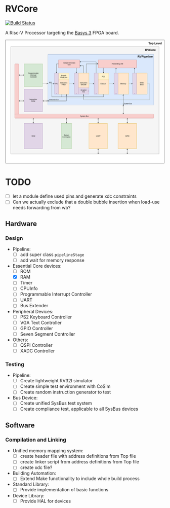 # RVCore


[![Build Status](https://travis-ci.com/tjarker/RVCore.svg)](https://travis-ci.com/tjarker/RVCore)


A Risc-V Processor targeting the [Basys 3](https://reference.digilentinc.com/reference/programmable-logic/basys-3/reference-manual) FPGA board.

![Architecture](docs/images/sysArch.drawio.png)

# TODO
- [ ] let a module define used pins and generate xdc constraints
- [ ] Can we actually exclude that a double bubble insertion when load-use needs forwarding from wb?

## Hardware
### Design
- Pipeline:
    - [ ] add super class `pipelineStage`
    - [ ] add wait for memory response
- Essential Core devices:
    - [ ] ROM
    - [x] RAM
    - [ ] Timer
    - [ ] CPUInfo
    - [ ] Programmable Interrupt Controller
    - [ ] UART
    - [ ] Bus Extender
- Peripheral Devices:
    - [ ] PS2 Keyboard Controller
    - [ ] VGA Text Controller
    - [ ] GPIO Controller
    - [ ] Seven Segment Controller
- Others:
    - [ ] QSPI Controller
    - [ ] XADC Controller
### Testing
- Pipeline:
    - [ ] Create lightweight RV32I simulator
    - [ ] Create simple test environment with CoSim
    - [ ] Create random instruction generator to test
- Bus Device:
    - [ ] Create unified SysBus test system
    - [ ] Create compliance test, applicable to all SysBus devices

## Software
### Compilation and Linking
- Unified memory mapping system:
    - [ ] create header file with address definitions from Top file
    - [ ] create linker script from address definitions from Top file
    - [ ] create xdc file?
- Building Automation:
    - [ ] Extend Make functionality to include whole build process
- Standard Library:
    - [ ] Provide implementation of basic functions
- Device Library:
    - [ ] Provide HAL for devices
